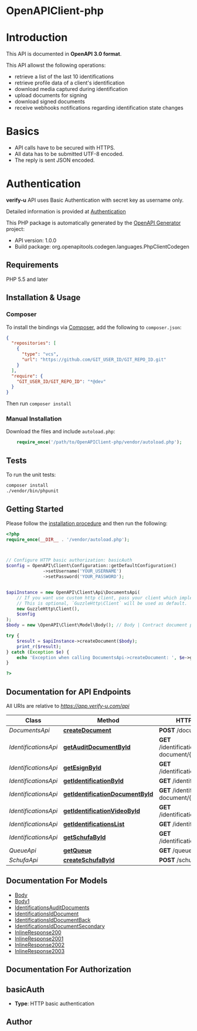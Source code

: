 # OpenAPIClient-php

# Introduction
This API is documented in **OpenAPI 3.0 format**.

This API allowst the following operations:
* retrieve a list of the last 10 identifications
* retrieve profile data of a client's identification
* download media captured during identification
* upload documents for signing
* download signed documents
* receive webhooks notifications regarding identification state changes

# Basics
* API calls have to be secured with HTTPS.
* All data has to be submitted UTF-8 encoded.
* The reply is sent JSON encoded.

# Authentication
**verify-u** API uses Basic Authentication with secret key as username only.

Detailed information is provided at [Authentication](authentication)


This PHP package is automatically generated by the [OpenAPI Generator](https://openapi-generator.tech) project:

- API version: 1.0.0
- Build package: org.openapitools.codegen.languages.PhpClientCodegen

## Requirements

PHP 5.5 and later

## Installation & Usage

### Composer

To install the bindings via [Composer](http://getcomposer.org/), add the following to `composer.json`:

```json
{
  "repositories": [
    {
      "type": "vcs",
      "url": "https://github.com/GIT_USER_ID/GIT_REPO_ID.git"
    }
  ],
  "require": {
    "GIT_USER_ID/GIT_REPO_ID": "*@dev"
  }
}
```

Then run `composer install`

### Manual Installation

Download the files and include `autoload.php`:

```php
    require_once('/path/to/OpenAPIClient-php/vendor/autoload.php');
```

## Tests

To run the unit tests:

```bash
composer install
./vendor/bin/phpunit
```

## Getting Started

Please follow the [installation procedure](#installation--usage) and then run the following:

```php
<?php
require_once(__DIR__ . '/vendor/autoload.php');



// Configure HTTP basic authorization: basicAuth
$config = OpenAPI\Client\Configuration::getDefaultConfiguration()
              ->setUsername('YOUR_USERNAME')
              ->setPassword('YOUR_PASSWORD');


$apiInstance = new OpenAPI\Client\Api\DocumentsApi(
    // If you want use custom http client, pass your client which implements `GuzzleHttp\ClientInterface`.
    // This is optional, `GuzzleHttp\Client` will be used as default.
    new GuzzleHttp\Client(),
    $config
);
$body = new \OpenAPI\Client\Model\Body(); // Body | Contract document pdf file

try {
    $result = $apiInstance->createDocument($body);
    print_r($result);
} catch (Exception $e) {
    echo 'Exception when calling DocumentsApi->createDocument: ', $e->getMessage(), PHP_EOL;
}

?>
```

## Documentation for API Endpoints

All URIs are relative to *https://app.verify-u.com/api*

Class | Method | HTTP request | Description
------------ | ------------- | ------------- | -------------
*DocumentsApi* | [**createDocument**](docs/Api/DocumentsApi.md#createdocument) | **POST** /documents | documents
*IdentificationsApi* | [**getAuditDocumentById**](docs/Api/IdentificationsApi.md#getauditdocumentbyid) | **GET** /identifications/audit-document/{document_id} | identifications/audit-document/{document_id}
*IdentificationsApi* | [**getEsignById**](docs/Api/IdentificationsApi.md#getesignbyid) | **GET** /identifications/esign/{id} | identifications/e-sign/{id}
*IdentificationsApi* | [**getIdentificationById**](docs/Api/IdentificationsApi.md#getidentificationbyid) | **GET** /identifications/{id} | identifications/{id}
*IdentificationsApi* | [**getIdentificationDocumentById**](docs/Api/IdentificationsApi.md#getidentificationdocumentbyid) | **GET** /identifications/id-document/{document_id} | identifications/id-document/{document_id}
*IdentificationsApi* | [**getIdentificationVideoById**](docs/Api/IdentificationsApi.md#getidentificationvideobyid) | **GET** /identifications/video/{id} | identifications/video/{id}
*IdentificationsApi* | [**getIdentificationsList**](docs/Api/IdentificationsApi.md#getidentificationslist) | **GET** /identifications | identifications
*IdentificationsApi* | [**getSchufaById**](docs/Api/IdentificationsApi.md#getschufabyid) | **GET** /identifications/schufa/{id} | identifications/schufa/{id}
*QueueApi* | [**getQueue**](docs/Api/QueueApi.md#getqueue) | **GET** /queue | queue
*SchufaApi* | [**createSchufaById**](docs/Api/SchufaApi.md#createschufabyid) | **POST** /schufa | schufa/{id}


## Documentation For Models

 - [Body](docs/Model/Body.md)
 - [Body1](docs/Model/Body1.md)
 - [IdentificationsAuditDocuments](docs/Model/IdentificationsAuditDocuments.md)
 - [IdentificationsIdDocument](docs/Model/IdentificationsIdDocument.md)
 - [IdentificationsIdDocumentBack](docs/Model/IdentificationsIdDocumentBack.md)
 - [IdentificationsIdDocumentSecondary](docs/Model/IdentificationsIdDocumentSecondary.md)
 - [InlineResponse200](docs/Model/InlineResponse200.md)
 - [InlineResponse2001](docs/Model/InlineResponse2001.md)
 - [InlineResponse2002](docs/Model/InlineResponse2002.md)
 - [InlineResponse2003](docs/Model/InlineResponse2003.md)


## Documentation For Authorization



## basicAuth


- **Type**: HTTP basic authentication


## Author



